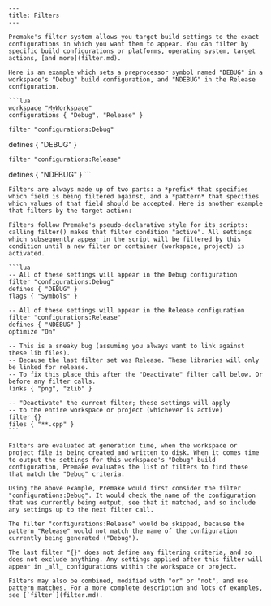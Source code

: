 	---
	title: Filters
	---
	
	Premake's filter system allows you target build settings to the exact configurations in which you want them to appear. You can filter by specific build configurations or platforms, operating system, target actions, [and more](filter.md).
	
	Here is an example which sets a preprocessor symbol named "DEBUG" in a workspace's "Debug" build configuration, and "NDEBUG" in the Release configuration.
	
	```lua
	workspace "MyWorkspace"
    configurations { "Debug", "Release" }
	
    filter "configurations:Debug"
defines { "DEBUG" }
	
    filter "configurations:Release"
defines { "NDEBUG" }
	```
	
	Filters are always made up of two parts: a *prefix* that specifies which field is being filtered against, and a *pattern* that specifies which values of that field should be accepted. Here is another example that filters by the target action:
	
	Filters follow Premake's pseudo-declarative style for its scripts: calling filter() makes that filter condition "active". All settings which subsequently appear in the script will be filtered by this condition until a new filter or container (workspace, project) is activated.
	
	```lua
	-- All of these settings will appear in the Debug configuration
	filter "configurations:Debug"
    defines { "DEBUG" }
    flags { "Symbols" }
	
	-- All of these settings will appear in the Release configuration
	filter "configurations:Release"
    defines { "NDEBUG" }
    optimize "On"
	
	-- This is a sneaky bug (assuming you always want to link against these lib files).
	-- Because the last filter set was Release. These libraries will only be linked for release.
	-- To fix this place this after the "Deactivate" filter call below. Or before any filter calls.
	links { "png", "zlib" }
	
	-- "Deactivate" the current filter; these settings will apply
	-- to the entire workspace or project (whichever is active)
	filter {}
    files { "**.cpp" }
	```
	
	Filters are evaluated at generation time, when the workspace or project file is being created and written to disk. When it comes time to output the settings for this workspace's "Debug" build configuration, Premake evaluates the list of filters to find those that match the "Debug" criteria.
	
	Using the above example, Premake would first consider the filter "configurations:Debug". It would check the name of the configuration that was currently being output, see that it matched, and so include any settings up to the next filter call.
	
	The filter "configurations:Release" would be skipped, because the pattern "Release" would not match the name of the configuration currently being generated ("Debug").
	
	The last filter "{}" does not define any filtering criteria, and so does not exclude anything. Any settings applied after this filter will appear in _all_ configurations within the workspace or project.
	
	Filters may also be combined, modified with "or" or "not", and use pattern matches. For a more complete description and lots of examples, see [`filter`](filter.md).
	